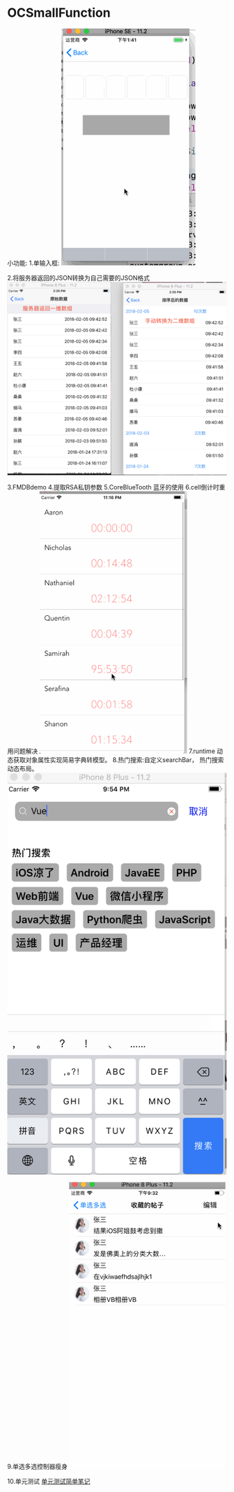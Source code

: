 # OCSmallFunction
小功能: 
1.单输入框: 
![1单输入框](https://github.com/gjcbo/OCSmallFunction/raw/master/Pictures/1.单输入框.gif)

2.将服务器返回的JSON转换为自己需要的JSON格式
![2将服务器返回的一维数组转为二维数组](https://github.com/gjcbo/OCSmallFunction/raw/master/Pictures/2.将服务器返回的一维数组转为二位数组.png)

3.FMDBdemo
4.提取RSA私钥参数
5.CoreBlueTooth 蓝牙的使用
6.cell倒计时重用问题解决
![6.cell倒计时重用问题解决思路](https://github.com/gjcbo/OCSmallFunction/raw/master/Pictures/6.cell倒计时重用问题解决.gif)
7.runtime 动态获取对象属性实现简易字典转模型。
8.热门搜索:自定义searchBar， 热门搜索动态布局。
![8.热门搜索效果](https://github.com/gjcbo/OCSmallFunction/raw/master/Pictures/8.热门搜索.png)

9.单选多选控制器瘦身
![9.单选多选](https://github.com/gjcbo/OCSmallFunction/raw/master/Pictures/9.单选多选.gif)

10.单元测试
[单元测试简单笔记](https://github.com/gjcbo/OCSmallFunction/blob/master/10-%E5%8D%95%E5%85%83%E6%B5%8B%E8%AF%95/单元测试笔记.md)






